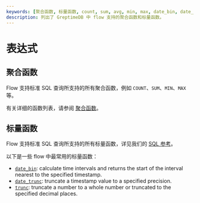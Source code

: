 ```yaml
---
keywords: [聚合函数, 标量函数, count, sum, avg, min, max, date_bin, date_trunc, trunc]
description: 列出了 GreptimeDB 中 flow 支持的聚合函数和标量函数。
---
```


# 表达式

## 聚合函数

Flow 支持标准 SQL 查询所支持的所有聚合函数，例如 `COUNT`、`SUM`、`MIN`、`MAX` 等。

有关详细的函数列表，请参阅 [聚合函数](/reference/sql/functions/df-functions.md#aggregate-functions)。

## 标量函数

Flow 支持标准 SQL 查询所支持的所有标量函数，详见我们的 [SQL 参考](/reference/sql/functions/overview.md)。

以下是一些 flow 中最常用的标量函数：

- [`date_bin`](/reference/sql/functions/df-functions.md#date_bin): calculate time intervals and returns the start of the interval nearest to the specified timestamp.
- [`date_trunc`](/reference/sql/functions/df-functions.md#date_trunc): truncate a timestamp value to a specified precision.
- [`trunc`](/reference/sql/functions/df-functions.md#trunc): truncate a number to a whole number or truncated to the specified decimal places.